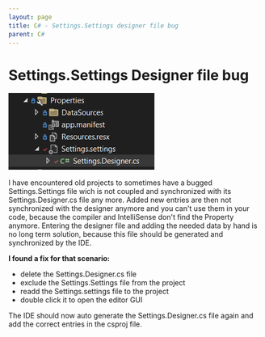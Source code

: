 ```yaml
---
layout: page
title: C# - Settings.Settings designer file bug
parent: C#
---
```


# Settings.Settings Designer file bug

[![project explorer](/assets/images/articles/Settings.settings-designer-bug/settings-files.png)](/assets/images/articles/Settings.settings-designer-bug/settings-files.png)

I have encountered old projects to sometimes have a bugged Settings.Settings file wich is not coupled and synchronized with its Settings.Designer.cs file any more. Added new entries are then not synchronized with the designer anymore and you can't use them in your code, because the compiler and IntelliSense don't find the Property anymore. Entering the designer file and adding the needed data by hand is no long term solution, because this file should be generated and synchronized by the IDE.


**I found a fix for that scenario:**

* delete the Settings.Designer.cs file
* exclude the Settings.Settings file from the project
* readd the Settings.settings file to the project
* double click it to open the editor GUI

The IDE should now auto generate the Settings.Designer.cs file again and add the correct entries in the csproj file.